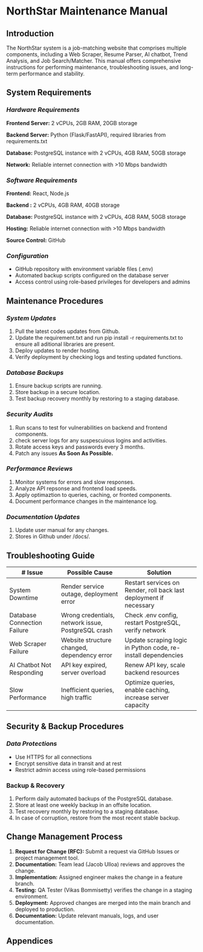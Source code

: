 # NorthStar Maintenance Manual
## Introduction
The NorthStar system is a job-matching website that comprises multiple components, including a Web Scraper, Resume Parser, AI chatbot, Trend Analysis, and Job Search/Matcher. This manual offers comprehensive instructions for performing maintenance, troubleshooting issues, and long-term performance and stability.

## System Requirements
### _Hardware Requirements_
__Frontend Server:__ 2 vCPUs, 2GB RAM, 20GB storage

__Backend Server:__ Python (Flask/FastAPI), required libraries from requirements.txt

__Database:__ PostgreSQL instance with 2 vCPUs, 4GB RAM, 50GB storage

__Network:__ Reliable internet connection with >10 Mbps bandwidth
### _Software Requirements_
__Frontend:__ React, Node.js

__Backend :__ 2 vCPUs, 4GB RAM, 40GB storage

__Database:__ PostgreSQL instance with 2 vCPUs, 4GB RAM, 50GB storage

__Hosting:__ Reliable internet connection with >10 Mbps bandwidth    

__Source Control:__ GitHub

### _Configuration_
* GitHub repository with environment variable files (.env)
* Automated backup scripts configured on the database server
* Access control using role-based privileges for developers and admins






## Maintenance Procedures 
### _System Updates_
1. Pull the latest codes updates from Github.
2. Update the requirement.txt and run pip install -r requirements.txt to ensure all aditional libraries are present.
3. Deploy updates to render hosting.
4. Verify deployment by checking logs and testing updated functions.
### _Database Backups_
1. Ensure backup scripts are running.
2. Store backup in a secure location.
3. Test backup recovery monthly by restoring to a staging database.
### _Security Audits_
1. Run scans to test for vulnerabilities on backend and frontend components. 
2. check server logs for any suspescuious logins and activities. 
3. Rotate access keys and passwords every 3 months.
4. Patch any issues **As Soon As Possible.**
### _Performance Reviews_
1. Monitor systems for errors and slow responses.  
2. Analyze API repsonse and frontend load speeds.
3. Apply optimaztion to queries, caching, or fronted components.
4. Document performance changes in the maintenance log.

### _Documentation Updates_
1. Update user manual for any changes.
2. Stores in Github under /docs/.

## Troubleshooting Guide
|# Issue | Possible Cause | Solution|
| --- | --- | --- |
| System Downtime   | Render service outage, deployment error  | Restart services on Render, roll back last deployment if necessary  |
| Database Connection Failure  | Wrong credentials, network issue, PostgreSQL crash   | Check .env config, restart PostgreSQL, verify network   |
| Web Scraper Failure  | Website structure changed, dependency error   | Update scraping logic in Python code, re-install dependencies   |
| AI Chatbot Not Responding | API key expired, server overload   | Renew API key, scale backend resources   |
| Slow Performance   | Inefficient queries, high traffic   | Optimize queries, enable caching, increase server capacity   |




## Security & Backup Procedures

### _Data Protections_
* Use HTTPS for all connections
* Encrypt sensitive data in transit and at rest
* Restrict admin access using role-based permissions

### Backup & Recovery
1. Perform daily automated backups of the PostgreSQL database.
2. Store at least one weekly backup in an offsite location.
3. Test recovery monthly by restoring to a staging database.
4. In case of corruption, restore from the most recent stable backup.

## Change Management Process
1. __Request for Change (RFC):__ Submit a request via GitHub Issues or project management tool.
2. __Documentation:__ Team lead (Jacob Ulloa) reviews and approves the change.
3. __Implementation:__ Assigned engineer makes the change in a feature branch.
4. __Testing:__ QA Tester (Vikas Bommisetty) verifies the change in a staging environment.
5. __Deployment:__ Approved changes are merged into the main branch and deployed to production.
6. __Documentation:__ Update relevant manuals, logs, and user documentation.

## Appendices 

